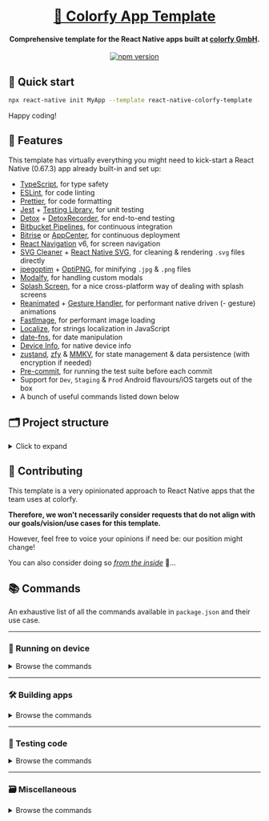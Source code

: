 <h1 align="center">
  <a href="https://github.com/colorfy-software/react-native-colorfy-template" target="_blank" rel="noopener noreferrer">
    🧰 Colorfy App Template
  </a>
</h1>

<h4 align="center">
  <strong>Comprehensive template for the React Native apps built at <a href="https://colorfy.me" target="_blank" rel="noopener noreferrer">colorfy GmbH</a>.</strong>
</h4>

<p align="center">
  <a href="https://www.npmjs.org/package/react-native-colorfy-template" target="_blank" rel="noopener noreferrer">
    <img src="https://badge.fury.io/js/react-native-colorfy-template.svg" alt="npm version" />
  </a>
</p>

## 🚦 Quick start

```sh
npx react-native init MyApp --template react-native-colorfy-template
```

Happy coding!

## 💫 Features

This template has virtually everything you might need to kick-start a React Native (0.67.3) app already built-in and set up:

* [TypeScript](https://www.typescriptlang.org), for type safety
* [ESLint](https://eslint.org), for code linting 
* [Prettier](https://prettier.io), for code formatting
* [Jest](https://jestjs.io) + [Testing Library](https://testing-library.com), for unit testing
* [Detox](https://github.com/wix/Detox) + [DetoxRecorder](https://github.com/wix/DetoxRecorder), for end-to-end testing
* [Bitbucket Pipelines](https://bitbucket.org/product/features/pipelines), for continuous integration
* [Bitrise](https://www.bitrise.io) or [AppCenter](https://appcenter.ms), for continuous deployment
* [React Navigation](https://reactnavigation.org) v6, for screen navigation
* [SVG Cleaner](https://github.com/RazrFalcon/svgcleaner) + [React Native SVG](https://github.com/react-native-svg/react-native-svg), for cleaning & rendering `.svg` files directly
* [jpegoptim](https://github.com/tjko/jpegoptim) + [OptiPNG](http://optipng.sourceforge.net), for minifying `.jpg` & `.png` files
* [Modalfy](https://colorfy-software.gitbook.io/react-native-modalfy), for handling custom modals
* [Splash Screen](https://github.com/crazycodeboy/react-native-splash-screen), for a nice cross-platform way of dealing with splash screens
* [Reanimated](https://docs.swmansion.com/react-native-reanimated) + [Gesture Handler](https://docs.swmansion.com/react-native-gesture-handler/docs/), for performant native driven (- gesture) animations
* [FastImage](https://github.com/DylanVann/react-native-fast-image), for performant image loading
* [Localize](https://github.com/zoontek/react-native-localize), for strings localization in JavaScript
* [date-fns](https://date-fns.org), for date manipulation
* [Device Info](https://github.com/react-native-device-info/react-native-device-info), for native device info
* [zustand](https://github.com/pmndrs/zustand), [zfy](https://colorfy-software.gitbook.io/zfy) & [MMKV](https://github.com/mrousavy/react-native-mmkv), for state management & data persistence (with encryption if needed) 
* [Pre-commit](https://github.com/observing/pre-commit), for running the test suite before each commit
* Support for `Dev`, `Staging` & `Prod` Android flavours/iOS targets out of the box
* A bunch of useful commands listed down below
  
## 🗂 Project structure

<details>
  <summary>Click to expand </summary>
  
  ```
  .
  ├── __mocks__ // All the mocks needed to setup unit tests
  ├── __tests__ // Holds all the unit tests (ran by Jest)
  ├── e2e // Holds all the E2E tests (ran by Detox)
  ├── scripts // Various useful scripts accessible via the commands in package.json
  │   ├── build-unsigned-ipa.sh // Builds an unsigned IPA of any iOS target
  │   ├── create-pipeline-badge.sh // Creates status SVG badge for the Bitbucket Pipelines to use
  │   ├── generate-signed-android-keystore.sh // Generates a keystore file to sign Android App Bundles/APKs
  │   ├── images.js // Generates the src/assets/index.tsx file
  │   ├── postinstall.sh // Runs after each modification to the project dependencies list to run Jetifier and update Pods
  │   └── run-detox-ci.sh // Runs Detox in AppCenter (if @appcenter tag was used to setup project)
  ├── src // App root folder
  │   ├── api // Contains all the API requests
  │   │   ├── api.ts
  │   │   └── requests.ts
  │   ├── assets // Holds all of files, SVGs, images, gifs, videos, fonts, etc
  │   │   ├── fonts/
  │   │   ├── icn_activity.svg
  │   │   ├── logo.png
  │   │   └── index.tsx // Generated file from where assets can be imported (`Assets.x`, `Icons.x`, `Images.x`, etc)
  │   ├── components // Global reusable components
  │   │   ├── AnimatedWrapper.tsx // Otherwise one file per component 
  │   │   ├── AppText.tsx
  │   │   ├── AsyncRenderWrapper.tsx
  │   │   ├── Button.tsx
  │   │   ├── FloatingLabelInput.tsx
  │   │   ├── Row.tsx
  │   │   └── ScreenLoader.tsx
  │   ├── config    
  │   │   └── app-config // Exports the CONFIG variable (with backend URL, target helpers, feature flags, etc)
  │   ├── core // Internal SDK that takes care of all the business logic + some helpers
  │   │   ├── app-core.ts // Each subclass of the core is a TypeScript file
  │   │   ├── core.ts // Root class of core (only file to be imported for use)
  │   │   ├── events-core.ts
  │   │   └── user-core.ts
  │   ├── locales // Setup for the app localization (JS side, not native)
  │   │   ├── de.json
  │   │   ├── en.json
  │   │   └── index.ts // Contains all the helpers to add localization in the app
  │   ├── modals // Contains the modals components used by react-native-modalfy
  │   │   └── AlertModal.tsx
  │   ├── navigation // Used to hold all of the navigation logic
  │   │   ├── AuthStack.tsx
  │   │   ├── Navigation.tsx // Main navigation component file
  │   │   ├── SettingsStack.tsx
  │   │   └── TabBar.tsx
  │   ├── screens // Used to hold all of the app screens at this one level, no nesting
  │   │   └── activity // Create a folder per screen
  │   │       ├── components // If screen has components that are used only within the screen, put them here
  │   │       ├── sections // If screen has sections that are used only within the screen, put them here
  │   │       └── Activity.tsx // Component file for the screen
  │   ├── store // State management with zustand
  │   │   ├── middlewares // Folder for the custom store middlewares
  │   │   ├── stores
  │   │   │   ├── app-store.ts // Each store has its own file
  │   │   │   ├── stores.ts
  │   │   │   └── user-store.ts
  │   │   └── stores.ts // Main store file
  │   ├── styles // Global styling variables & device helpers
  │   │   ├── colors.ts
  │   │   ├── device.ts 
  │   │   ├── fonts.ts 
  │   │   └── style-guide.ts // Entry file that exports all the styles & helpers
  │   ├── types // Folder that regroups all the TypeScript interfaces defined in the app
  │   │   ├── modals-types.ts // One file per type item
  │   │   ├── navigation-types.ts
  │   │   └── store-types.ts
  │   └── utils // Helpers that don't really belong in the core
  │       ├── animate-color.ts
  │       ├── date.ts
  │       ├── linking.ts
  │       ├── navigation.ts
  │       ├── sleep.ts
  │       └── strings.ts
  ├── .eslintrc.js // Configuration for ESLint (linter)
  ├── .prettierrc // Holds the code formatter configuration
  ├── .svgrrc.js // Used to set up colors to replace in some .svg files
  ├── app.json // Contains the app name used by various scripts throughout the app
  ├── babel.config.js // Configuration file for Babel
  ├── bitbucket-pipelines.yml // Configuration file for Bitbucket Pipelines (CI)
  ├── build.sh // File containing useful shell scripts
  ├── detox.config.js // Detox configuration (E2E testing)
  ├── index.d.ts // Useful to set TypeScript interfaces needed for libraries that don't provided them
  ├── index.js // Entry point of the app
  ├── jest.config.js // Configuration file for Jest (unit test)
  └── tsconfig.json // Configuration file for the TypeScript compiler
  ```
</details>

## 🤝 Contributing

This template is a very opinionated approach to React Native apps that the team uses at colorfy.

**Therefore, we won't necessarily consider requests that do not align with our goals/vision/use cases for this template.**

However, feel free to voice your opinions if need be: our position might change!

You can also consider doing so [_from the inside_](https://colorfy.me/jobs/) 👀…

## 📚 Commands

An exhaustive list of all the commands available in `package.json` and their use case.

---

### 📱 Running on device

<details>
  <summary>Browse the commands</summary>

  If you're missing anything here, you can check out the [react-native-cli commands list](https://github.com/react-native-community/cli/blob/master/docs/commands.md#run-ios).

  ####  `yarn android` | `yarn ios`

Will run `./build.sh run` to build the **Dev flavour/target in Debug mode** on your phone (if connected to your computer) or in the [Android
Emulator](https://developer.android.com/studio/run/emulator) (if you have one setup & launched on your computer)/Xcode iOS Simulator.

Here is how you can use the `./build.sh run` command:
- `./build.sh run ios dev` or `./build.sh run ios dev debug`
- `./build.sh run android dev -c` or `./build.sh run android dev --clean` (to clean the build folder and uninstall the app before building)

And from here you change the arguments `ios`/`android`, `dev` (for `staging`/`prod`) and `debug` (for `release`) depending on your needs.
</details>

---

### 🛠️ Building apps

<details>
  <summary>Browse the commands</summary>

  #### `./build.sh build`

  Builds and generates a signed (or unsigned) application and opens your file manager to its location once done.

  Here are examples of how you can use the `./build.sh build` command:
  - `./build.sh build appbundle prod` (Signed Android App Bundle Prod flavour in Release mode)
  - `./build.sh build apk staging` (Signed Android APK Staging flavour in Release mode)
  - `./build.sh build apk prod --unsigned` (Unsigned Android APK Prod flavour in Release mode) 
  - `./build.sh build ipa staging 42` (Signed iOS IPA Staging target in Release mode with build number 42)
  - `./build.sh build ipa prod 42 --unsigned` (Unsigned iOS IPA Staging target in Release mode build number 42)
</details>

---

### 🧪 Testing code

<details>
  <summary>Browse the commands</summary>

  #### `yarn lint`

  Runs ESLint on the whole codebase based on the rules set up in `.eslintrc.js` and tries to fix lint errors whenever possible.

  #### `yarn type`

  Runs the TypeScript compiler on all `*.ts`/`*.tsx` files based on the config set up in `tsconfig.json`.

  #### `yarn unit`

  Runs the test suite specified in `__tests__` via Jest.

  #### `yarn test` | `yarn test-commit`

  Runs the 3 aforementioned commands.

  **Note**: `yarn test` is run by the CI/CD tool before any build. `yarn test-commit` is run before any commit is made from your local machine. Unless for specific and approved reasons: make sure to always pass this command before pushing your code.
  
  #### `./build.sh detox`

  Runs the E2E test suite with Detox.

  Here are examples of how you can use the `./build.sh detox` command:
  - `./build.sh detox android staging`
  - `./build.sh detox ios prod release`
  - `./build.sh detox --ci` (as is, no other argument expected when this flag is used)

  And from here you change the arguments `ios`/`android`, `dev` (for `staging`/`prod`) and `debug` (for `release`) depending on your needs.

  **Note**: `./build.sh detox --ci` runs the E2E test suite with Detox in the CI/CD tool with the appropriated flavour/target in Release mode. This is not meant for local use on your machine, prefer the aforementioned commands instead or refer to [Detox documentation](https://github.com/wix/Detox/tree/master/docs).
  </details>

---

### 🗃 Miscellaneous

<details>
  <summary>Browse the commands</summary>

  #### `./build.sh assets`

  Automatically imports the latest POEditor translations, cleans SVG, minifies JPEG & PNG files and generates the `src/assets/index.tsx` file from where assets can be imported.
  
  **Note**: For the images assets generation to work, you need to respect the file nomenclature rules:
  - **icons have to named with the format** `icn_name.svg` **and can only (!) be SVG files**
  - **images have to named with the format** `img_name.png` **and can be anything (PNG, JPEG, GIF).**
  - 
  #### `./build.sh clean android` | `./build.sh clean ios`

  Cleans the build directory and uninstalls the app from the device (Android only).

  #### `./build.sh keystore`

  Generates a keystore file to sign Android App Bundles/APKs.

  **Note**: Without a keystore, the `release` variant won't be available.

  #### `yarn start`

  Starts Metro, the JavaScript bundler for React Native. Mandatory steps to do anything productive today!

  #### `yarn postinstall`

  Runs after each use of `yarn add`/`yarn install` in the project to jetify the Android code, update the Pods on iOS (if you're using macOS).
</details>


